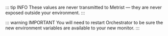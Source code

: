 ::: tip INFO
These values are never transmitted to Metrist — they are never exposed outside your environment.
:::

::: warning IMPORTANT
You will need to restart Orchestrator to be sure the new environment variables are available to your new monitor.
:::
